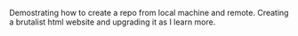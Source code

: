 Demostrating how to create a repo from local machine and remote. Creating a brutalist html website and upgrading it as I learn more.
